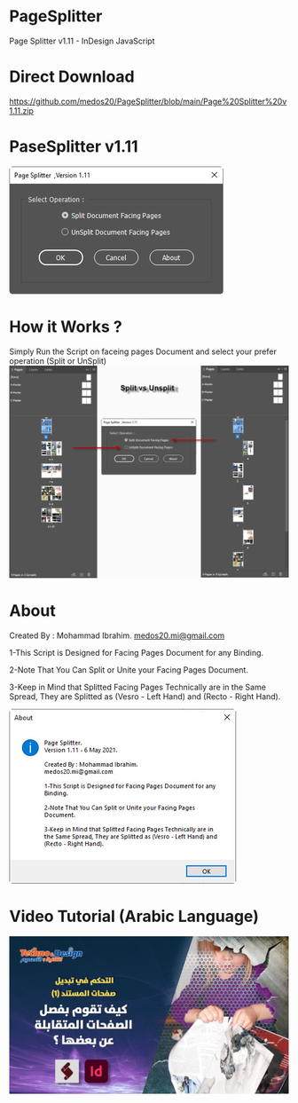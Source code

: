 # PageSplitter
Page Splitter v1.11 - InDesign JavaScript

# Direct Download
https://github.com/medos20/PageSplitter/blob/main/Page%20Splitter%20v1.11.zip

# PaseSplitter v1.11
![User Interface](https://github.com/medos20/PageSplitter/blob/main/PageSplitter_v1.11.jpg)

# How it Works ?
Simply Run the Script on faceing pages Document and select your prefer operation (Split or UnSplit)
![How it Works](https://github.com/medos20/PageSplitter/blob/main/SplitvsUnsplit.jpg)

# About
Created By : Mohammad Ibrahim. medos20.mi@gmail.com

1-This Script is Designed for Facing Pages Document for any Binding.

2-Note That You Can Split or Unite your Facing Pages Document.

3-Keep in Mind that Splitted Facing Pages Technically are in the Same Spread, They are Splitted as (Vesro - Left Hand) and (Recto - Right Hand).

![about](https://github.com/medos20/PageSplitter/blob/main/About%20PageSplitter.jpg)

# Video Tutorial (Arabic Language)
[![IMAGE ALT TEXT HERE](https://github.com/medos20/PageSplitter/blob/main/%D9%83%D9%8A%D9%81%20%D8%AA%D9%82%D9%88%D9%85%20%D8%A8%D9%81%D8%B5%D9%84%20%D8%A7%D9%84%D8%B5%D9%81%D8%AD%D8%A7%D8%AA%20%D8%A7%D9%84%D9%85%D8%AA%D9%82%D8%A7%D8%A8%D9%84%D8%A9.jpg)](https://youtu.be/spYNKxpVUdE)


